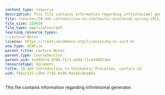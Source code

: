 ```yaml
---
content_type: resource
description: This file contains information regarding infinitesimal generator.
file: /courses/18-445-introduction-to-stochastic-processes-spring-2015/f6b1c125c2b471928e960a1d2c8ea6b5_MIT18_445S15_lecture22.pdf
file_size: 259816
file_type: application/pdf
learning_resource_types:
- Lecture Notes
license: https://creativecommons.org/licenses/by-nc-sa/4.0/
ocw_type: OCWFile
parent_title: Lecture Notes
parent_type: CourseSection
parent_uid: 4cd95574-478d-71c3-e3dd-71cb168623ee
resourcetype: Document
title: 18.445 Introduction to Stochastic Processes, Lecture 22
uid: f6b1c125-c2b4-7192-8e96-0a1d2c8ea6b5
---
```

This file contains information regarding infinitesimal generator.